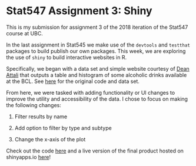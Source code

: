 # Stat547 Assignment 3: Shiny

This is my submission for assignment 3 of the 2018 iteration of the Stat547 course at UBC.

In the last assignment in Stat545 we make use of the `devtools` and `testthat` packages to build publish our own packages. This week, we are exploring the use of `shiny` to build interactive websites in R.

Specifically, we began with a data set and simple website courtesy of [Dean Attali](https://deanattali.com/blog/building-shiny-apps-tutorial) that outputs a table and histogram of some alcoholic drinks available at the BCL. See [here](https://deanattali.com/blog/building-shiny-apps-tutorial/#12-final-shiny-app-code) for the original code and data set.

From here, we were tasked with adding functionality or UI changes to improve the utility and accessibility of the data. I chose to focus on making the following changes:

1) Filter results by name

2) Add option to filter by type and subtype

3) Change the x-axis of the plot

Check out the code [here](https://github.com/STAT545-UBC-students/hw08-shreeramsenthi/blob/master/bcl/app.R) and a live version of the final product hosted on shinyapps.io [here](https://shreeramsenthi.shinyapps.io/BCL-App/)!

